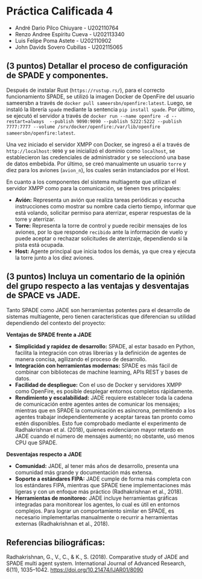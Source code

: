 # Práctica Calificada 4
- André Dario Pilco Chiuyare - U202110764
- Renzo Andree Espíritu Cueva - U202113340
- Luis Felipe Poma Astete - U202110902
- John Davids Sovero Cubillas - U202115065

## (3 puntos) Detallar el proceso de configuración de SPADE y componentes.

Después de instalar Rust (`https://rustup.rs/`), para el correcto funcionamiento SPADE, se utilizó la imagen Docker de OpenFire del usuario sameersbn a través de `docker pull sameersbn/openfire:latest`. Luego, se instaló la librería `spade` mediante la sentencia `pip install spade`. Por último, se ejecutó el servidor a través de `docker run --name openfire -d --restart=always  --publish 9090:9090 --publish 5222:5222 --publish 7777:7777 --volume /srv/docker/openfire:/var/lib/openfire sameersbn/openfire:latest`.

Una vez iniciado el servidor XMPP con Docker, se ingresó a él a través de `http://localhost:9090` y se inicializó el dominio como `localhost`, se establecieron las credenciales de administrador y se seleccionó una base de datos embebida. Por último, se creó manualmente un usuario `torre` y diez para los aviones (`avion_n`), los cuales serán instanciados por el Host.

En cuanto a los componentes del sistema multiagente que utilizan el servidor XMPP como para la comunicación, se tienen tres principales:
- **Avión:** Representa un avión que realiza tareas periódicas y escucha instrucciones como mostrar su nombre cada cierto tiempo, informar que está volando, solicitar permiso para aterrizar, esperar respuestas de la torre y aterrizar.
- **Torre:** Representa la torre de control y puede recibir mensajes de los aviones, por lo que responde `recibido` ante la información de vuelo y puede aceptar o rechazar solicitudes de aterrizaje, dependiendo si la pista está ocupada.
- **Host:** Agente principal que inicia todos los demás, ya que crea y ejecuta la torre junto a los diez aviones.

## (3 puntos) Incluya un comentario de la opinión del grupo respecto a las ventajas y desventajas de SPACE vs JADE.
Tanto SPADE como JADE son herramientas potentes para el desarrollo de sistemas multiagente, pero tienen características que diferencian su utilidad dependiendo del contexto del proyecto:

**Ventajas de SPADE frente a JADE**
- **Simplicidad y rapidez de desarrollo:** SPADE, al estar basado en Python, facilita la integración con otras librerías y la definición de agentes de manera concisa, agilizando el proceso de desarrollo.
- **Integración con herramientas modernas:** SPADE es más fácil de combinar con bibliotecas de machine learning, APIs REST y bases de datos.
- **Facilidad de despliegue:** Con el uso de Docker y servidores XMPP como OpenFire, es posible desplegar entornos completos rápidamente.
- **Rendimiento y escalabilidad:** JADE requiere establecer toda la cadena de comunicación entre agentes antes de comunicar los mensajes; mientras que en SPADE la comunicación es asíncrona, permitiendo a los agentes trabajar independientemente y aceptar tareas tan pronto como estén disponibles. Esto fue comprobado mediante el experimento de Radhakrishnan et al. (2018), quienes evidenciaron mayor retardo en JADE cuando el número de mensajes aumentó; no obstante, usó menos CPU que SPADE.

**Desventajas respecto a JADE**
- **Comunidad:** JADE, al tener más años de desarrollo, presenta una comunidad más grande y documentación más extensa.
- **Soporte a estándares FIPA:** JADE cumple de forma más completa con los estándares FIPA, mientras que SPADE tiene implementaciones más ligeras y con un enfoque más práctico (Radhakrishnan et al., 2018).
- **Herramientas de monitoreo:** JADE incluye herramientas gráficas integradas para monitorear los agentes, lo cual es útil en entornos complejos. Para lograr un comportamiento similar en SPADE, es necesario implementarlas manualmente o recurrir a herramientas externas (Radhakrishnan et al., 2018).

## Referencias biliográficas:
Radhakrishnan, G., V., C., & K., S. (2018). Comparative study of JADE and SPADE multi agent system. International Journal of Advanced Research, 6(11), 1035–1042. https://doi.org/10.21474/IJAR01/8090
